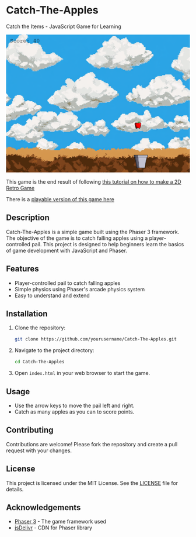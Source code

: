 # Catch-The-Apples

Catch the Items - JavaScript Game for Learning

![Catch the Apples](catch-the-apples.png)

This game is the end result of following [this tutorial on how to make a 2D Retro Game](https://www.howtomakegames.org/phaser-tutorials/how-to-make-2d-javascript-game-1/) 

There is a [playable version of this game here](https://jeremymorgan.itch.io/catch-the-apples)

## Description

Catch-The-Apples is a simple game built using the Phaser 3 framework. The objective of the game is to catch falling apples using a player-controlled pail. This project is designed to help beginners learn the basics of game development with JavaScript and Phaser.

## Features

- Player-controlled pail to catch falling apples
- Simple physics using Phaser's arcade physics system
- Easy to understand and extend

## Installation

1. Clone the repository:
    ```sh
    git clone https://github.com/yourusername/Catch-The-Apples.git
    ```
2. Navigate to the project directory:
    ```sh
    cd Catch-The-Apples
    ```
3. Open `index.html` in your web browser to start the game.

## Usage

- Use the arrow keys to move the pail left and right.
- Catch as many apples as you can to score points.

## Contributing

Contributions are welcome! Please fork the repository and create a pull request with your changes.

## License

This project is licensed under the MIT License. See the [LICENSE](LICENSE) file for details.

## Acknowledgements

- [Phaser 3](https://phaser.io/phaser3) - The game framework used
- [jsDelivr](https://www.jsdelivr.com/) - CDN for Phaser library
